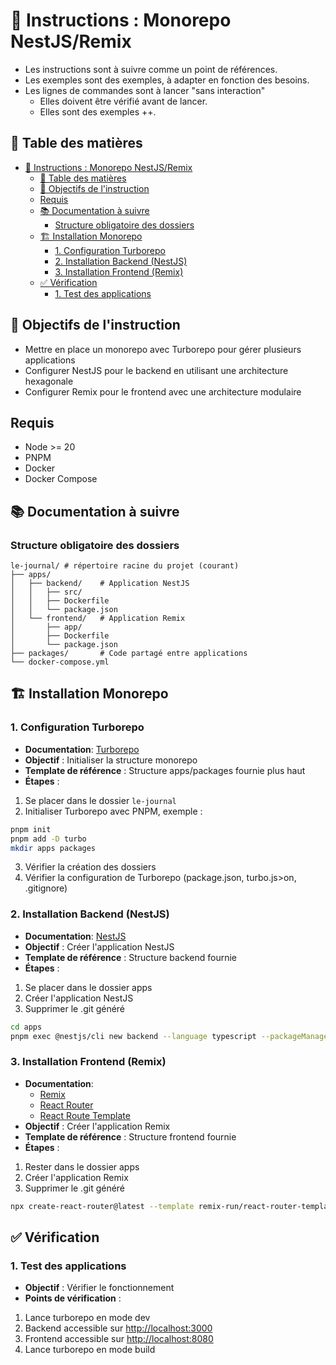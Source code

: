 # 🚀 Instructions : Monorepo NestJS/Remix

- Les instructions sont à suivre comme un point de références.
- Les exemples sont des exemples, à adapter en fonction des besoins.
- Les lignes de commandes sont à lancer "sans interaction"
  - Elles doivent être vérifié avant de lancer.
  - Elles sont des exemples ++.

## 📑 Table des matières

- [🚀 Instructions : Monorepo NestJS/Remix](#-instructions--monorepo-nestjsremix)
  - [📑 Table des matières](#-table-des-matières)
  - [🎯 Objectifs de l'instruction](#-objectifs-de-linstruction)
  - [Requis](#requis)
  - [📚 Documentation à suivre](#-documentation-à-suivre)
    - [Structure obligatoire des dossiers](#structure-obligatoire-des-dossiers)
  - [🏗️ Installation Monorepo](#️-installation-monorepo)
    - [1. Configuration Turborepo](#1-configuration-turborepo)
    - [2. Installation Backend (NestJS)](#2-installation-backend-nestjs)
    - [3. Installation Frontend (Remix)](#3-installation-frontend-remix)
  - [✅ Vérification](#-vérification)
    - [1. Test des applications](#1-test-des-applications)

## 🎯 Objectifs de l'instruction

- Mettre en place un monorepo avec Turborepo pour gérer plusieurs applications
- Configurer NestJS pour le backend en utilisant une architecture hexagonale
- Configurer Remix pour le frontend avec une architecture modulaire

## Requis

- Node >= 20
- PNPM
- Docker
- Docker Compose

## 📚 Documentation à suivre

### Structure obligatoire des dossiers

```
le-journal/ # répertoire racine du projet (courant)
├── apps/
│   ├── backend/    # Application NestJS
│   │   ├── src/
│   │   ├── Dockerfile
│   │   └── package.json
│   └── frontend/   # Application Remix
│       ├── app/
│       ├── Dockerfile
│       └── package.json
├── packages/       # Code partagé entre applications
└── docker-compose.yml
```

## 🏗️ Installation Monorepo

### 1. Configuration Turborepo

- **Documentation**: [Turborepo](https://turbo.build/repo/docs/crafting-your-repository)
- **Objectif** : Initialiser la structure monorepo
- **Template de référence** : Structure apps/packages fournie plus haut
- **Étapes** :

1. Se placer dans le dossier `le-journal`
2. Initialiser Turborepo avec PNPM, exemple :

  ```bash
  pnpm init
  pnpm add -D turbo
  mkdir apps packages
  ```

3. Vérifier la création des dossiers
4. Vérifier la configuration de Turborepo (package.json, turbo.js>on, .gitignore)

### 2. Installation Backend (NestJS)

- **Documentation**: [NestJS](https://docs.nestjs.com/first-steps)
- **Objectif** : Créer l'application NestJS
- **Template de référence** : Structure backend fournie
- **Étapes** :

 1. Se placer dans le dossier apps
 2. Créer l'application NestJS
 3. Supprimer le .git généré

```bash
cd apps
pnpm exec @nestjs/cli new backend --language typescript --packageManager pnpm --strict --skipGit
```

### 3. Installation Frontend (Remix)

- **Documentation**:
  - [Remix](https://remix.run/docs/en/main/start/quickstart)
  - [React Router](https://reactrouter.com/start/framework/installation)
  - [React Route Template](https://github.com/remix-run/react-router-templates/tree/main/default)
- **Objectif** : Créer l'application Remix
- **Template de référence** : Structure frontend fournie
- **Étapes** :

 1. Rester dans le dossier apps
 2. Créer l'application Remix
 3. Supprimer le .git généré

```bash
npx create-react-router@latest --template remix-run/react-router-templates/default frontend --package-manager pnpm --no-install --no-git-init
```

## ✅ Vérification

### 1. Test des applications

- **Objectif** : Vérifier le fonctionnement
- **Points de vérification** :

1. Lance turborepo en mode dev
2. Backend accessible sur <http://localhost:3000>
3. Frontend accessible sur <http://localhost:8080>
4. Lance turborepo en mode build
